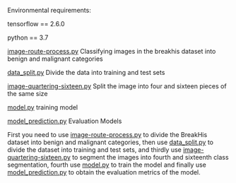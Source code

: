 Environmental requirements:

tensorflow == 2.6.0

python == 3.7

[image-route-process.py](image-route-process.py) Classifying images in the breakhis dataset into benign and malignant categories

[data_split.py](data_split.py) Divide the data into training and test sets

[image-quartering-sixteen.py](image-quartering-sixteen.py) Split the image into four and sixteen pieces of the same size

[model.py](model.py) training model

[model_prediction.py](model_prediction.py) Evaluation Models

First you need to use [image-route-process.py](image-route-process.py) to divide the BreakHis dataset 
into benign and malignant categories, then use [data_split.py](data_split.py) to divide the 
dataset into training and test sets, 
and thirdly use [image-quartering-sixteen.py](image-quartering-sixteen.py) to segment the 
images into fourth and sixteenth class segmentation, fourth use [model.py](model.py) to train 
the model and finally use [model_prediction.py](model_prediction.py)  to obtain the 
evaluation metrics of the model.
